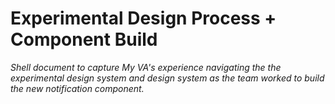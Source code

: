 # Experimental Design Process + Component Build

_Shell document to capture My VA's experience navigating the the experimental design system and design system as the team worked to build the new notification component._

